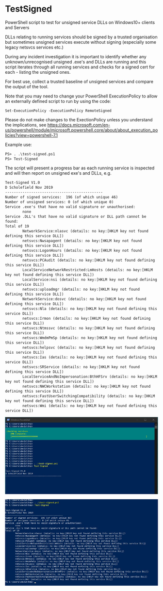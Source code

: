 # TestSigned
PowerShell script to test for unsigned service DLLs on Windows10+ clients and Servers

DLLs relating to running services should be signed by a trusted organisation but sometimes unsigned services execute without signing (especially some legacy netsvcs services etc.)

During any incident investigation it is important to identify whether any unknown/unrecognised unsigned .exe's and DLLs are running and this script iterates through all running services and checks for a signed cert for each - listing the unsigned ones.

For best use, collect a trusted baseline of unsigned services and compare the output of the tool.

Note that you may need to change your PowerShell ExecutionPolicy to allow an externally defined script to run by using the code:

```
Set-ExecutionPolicy -ExecutionPolicy RemoteSigned
```
Please do not make changes to the ExectionPolicy unless you understand the implications, see https://docs.microsoft.com/en-us/powershell/module/microsoft.powershell.core/about/about_execution_policies?view=powershell-7.1

Example use:
```
PS> . .\test-signed.ps1
PS> Test-Signed
```

The script will present a progress bar as each running service is inspected and will then report on unsigned exe's and DLLs, e.g.
```
Test-Signed V1.0
D Scholefield Nov 2019
---------------------------------------------
Number of signed services:  196 (of which unique 46)
Number of unsigned services: 0 (of which unique 0)
Service .exe's that have no valid signature or unauthorised:
        none
Service .DLL's that have no valid signature or DLL path cannot be found:
Total of 19
        NetworkService:nlasvc (details: no key:[HKLM key not found defining this service DLL])
        netsvcs:Nwsapagent (details: no key:[HKLM key not found defining this service DLL])
        netsvcs:LogonHours (details: no key:[HKLM key not found defining this service DLL])
        netsvcs:PCAudit (details: no key:[HKLM key not found defining this service DLL])
        LocalServiceNetworkRestricted:LmHosts (details: no key:[HKLM key not found defining this service DLL])
        LocalService:nsi (details: no key:[HKLM key not found defining this service DLL])
        netsvcs:uploadmgr (details: no key:[HKLM key not found defining this service DLL])
        NetworkService:dosvc (details: no key:[HKLM key not found defining this service DLL])
        netsvcs:Nla (details: no key:[HKLM key not found defining this service DLL])
        netsvcs:Irmon (details: no key:[HKLM key not found defining this service DLL])
        netsvcs:Ntmssvc (details: no key:[HKLM key not found defining this service DLL])
        netsvcs:WmdmPmSp (details: no key:[HKLM key not found defining this service DLL])
        netsvcs:helpsvc (details: no key:[HKLM key not found defining this service DLL])
        netsvcs:Ias (details: no key:[HKLM key not found defining this service DLL])
        netsvcs:SRService (details: no key:[HKLM key not found defining this service DLL])
        LocalServiceAndNoImpersonation:BthHFSrv (details: no key:[HKLM key not found defining this service DLL])
        netsvcs:NWCWorkstation (details: no key:[HKLM key not found defining this service DLL])
        netsvcs:FastUserSwitchingCompatibility (details: no key:[HKLM key not found defining this service DLL])
        netsvcs:Wmi (details: no key:[HKLM key not found defining this service DLL])
```

![Running Test-Signed](ts1.jpg?raw=true "running Test-Signed")

![Running Test-Signed](ts2.jpg?raw=true "running Test-Signed")


